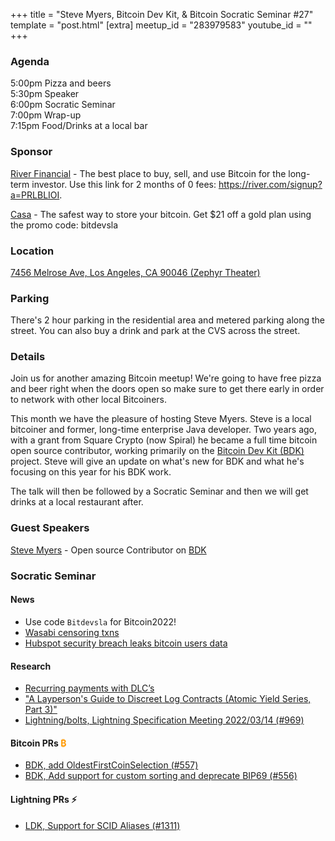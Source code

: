 +++
title = "Steve Myers, Bitcoin Dev Kit, & Bitcoin Socratic Seminar #27"
template = "post.html"
[extra]
meetup_id = "283979583"
youtube_id = ""
+++

### Agenda

5:00pm Pizza and beers  
5:30pm Speaker  
6:00pm Socratic Seminar  
7:00pm Wrap-up  
7:15pm Food/Drinks at a local bar

### Sponsor

[River Financial](https://river.com/) - The best place to buy, sell, and use Bitcoin for the
long-term investor. Use this link for 2 months of 0 fees: <https://river.com/signup?a=PRLBLIOI>.

[Casa](https://app.keys.casa/subscribe/gold) - The safest way to store your bitcoin. Get $21 off a
gold plan using the promo code: bitdevsla

### Location

[7456 Melrose Ave, Los Angeles, CA 90046 (Zephyr Theater)](https://www.google.com/maps/place/7456+Melrose+Ave,+West+Hollywood,+CA+90046/@34.0833294,-118.3547615,17z/data=!3m1!4b1!4m5!3m4!1s0x80c2bed36430426f:0xedabb82c06037177!8m2!3d34.0833294!4d-118.3525728)

### Parking

There's 2 hour parking in the residential area and metered parking along the street. You can also
buy a drink and park at the CVS across the street.

### Details

Join us for another amazing Bitcoin meetup! We're going to have free pizza and
beer right when the doors open so make sure to get there early in order to network with other local
Bitcoiners.


This month we have the pleasure of hosting Steve Myers. Steve is a local bitcoiner and former, 
long-time enterprise Java developer. Two years ago, with a grant from Square Crypto (now Spiral) 
he became a full time bitcoin open source contributor, working primarily on the [Bitcoin Dev Kit (BDK)](https://bitcoindevkit.org) project. 
Steve will give an update on what's new for BDK and what he's focusing on this year for his BDK work.


The talk will then be followed by a Socratic Seminar and then we will get drinks at a local
restaurant after.

### Guest Speakers

[Steve Myers](https://twitter.com/notmandatory) - Open source Contributor on [BDK](https://github.com/bitcoindevkit)

### Socratic Seminar


#### News

- Use code `Bitdevsla` for Bitcoin2022!
- [Wasabi censoring txns](https://bitcoinmagazine.com/business/wasabi-wallet-explains-new-bitcoin-censorship)
- [Hubspot security breach leaks bitcoin users data](https://bitcoinmagazine.com/business/hubspot-security-breach-leaks-bitcoin-users-data)

#### Research

- [Recurring payments with DLC’s](https://lists.linuxfoundation.org/pipermail/bitcoin-dev/2022-March/020035.html)
- ["A Layperson's Guide to Discreet Log Contracts (Atomic Yield Series, Part 3)"](https://atomic.finance/blog/a-laypersons-guide-to-discreet-log-contracts-atomic-yield-series-part-3/)
- [Lightning/bolts, Lightning Specification Meeting 2022/03/14 (#969)](https://github.com/lightning/bolts/issues/969)

#### Bitcoin PRs <font color="#FF9900">₿</font>

- [BDK, add OldestFirstCoinSelection (#557)](https://github.com/bitcoindevkit/bdk/pull/557)
- [BDK, Add support for custom sorting and deprecate BIP69 (#556)](https://github.com/bitcoindevkit/bdk/pull/556)

#### Lightning PRs ⚡ 

- [LDK, Support for SCID Aliases (#1311)](https://github.com/lightningdevkit/rust-lightning/pull/1311)
